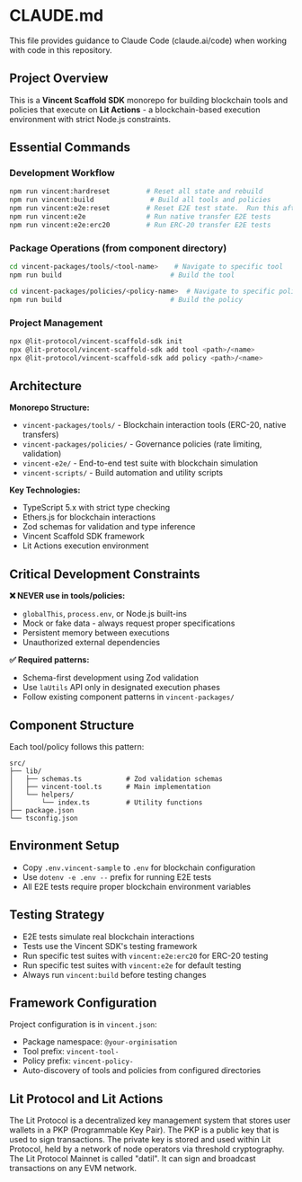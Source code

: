 # CLAUDE.md

This file provides guidance to Claude Code (claude.ai/code) when working with code in this repository.

## Project Overview

This is a **Vincent Scaffold SDK** monorepo for building blockchain tools and policies that execute on **Lit Actions** - a blockchain-based execution environment with strict Node.js constraints.

## Essential Commands

### Development Workflow

```bash
npm run vincent:hardreset         # Reset all state and rebuild
npm run vincent:build              # Build all tools and policies
npm run vincent:e2e:reset         # Reset E2E test state.  Run this after adding a new tool or policy.
npm run vincent:e2e               # Run native transfer E2E tests
npm run vincent:e2e:erc20         # Run ERC-20 transfer E2E tests
```

### Package Operations (from component directory)

```bash
cd vincent-packages/tools/<tool-name>    # Navigate to specific tool
npm run build                           # Build the tool

cd vincent-packages/policies/<policy-name>  # Navigate to specific policy
npm run build                           # Build the policy
```

### Project Management

```bash
npx @lit-protocol/vincent-scaffold-sdk init
npx @lit-protocol/vincent-scaffold-sdk add tool <path>/<name>
npx @lit-protocol/vincent-scaffold-sdk add policy <path>/<name>
```

## Architecture

**Monorepo Structure:**

- `vincent-packages/tools/` - Blockchain interaction tools (ERC-20, native transfers)
- `vincent-packages/policies/` - Governance policies (rate limiting, validation)
- `vincent-e2e/` - End-to-end test suite with blockchain simulation
- `vincent-scripts/` - Build automation and utility scripts

**Key Technologies:**

- TypeScript 5.x with strict type checking
- Ethers.js for blockchain interactions
- Zod schemas for validation and type inference
- Vincent Scaffold SDK framework
- Lit Actions execution environment

## Critical Development Constraints

**❌ NEVER use in tools/policies:**

- `globalThis`, `process.env`, or Node.js built-ins
- Mock or fake data - always request proper specifications
- Persistent memory between executions
- Unauthorized external dependencies

**✅ Required patterns:**

- Schema-first development using Zod validation
- Use `laUtils` API only in designated execution phases
- Follow existing component patterns in `vincent-packages/`

## Component Structure

Each tool/policy follows this pattern:

```
src/
├── lib/
│   ├── schemas.ts           # Zod validation schemas
│   ├── vincent-tool.ts      # Main implementation
│   └── helpers/
│       └── index.ts         # Utility functions
├── package.json
└── tsconfig.json
```

## Environment Setup

- Copy `.env.vincent-sample` to `.env` for blockchain configuration
- Use `dotenv -e .env --` prefix for running E2E tests
- All E2E tests require proper blockchain environment variables

## Testing Strategy

- E2E tests simulate real blockchain interactions
- Tests use the Vincent SDK's testing framework
- Run specific test suites with `vincent:e2e:erc20` for ERC-20 testing
- Run specific test suites with `vincent:e2e` for default testing
- Always run `vincent:build` before testing changes

## Framework Configuration

Project configuration is in `vincent.json`:

- Package namespace: `@your-orginisation`
- Tool prefix: `vincent-tool-`
- Policy prefix: `vincent-policy-`
- Auto-discovery of tools and policies from configured directories

## Lit Protocol and Lit Actions

The Lit Protocol is a decentralized key management system that stores user wallets in a PKP (Programmable Key Pair). The PKP is a public key that is used to sign transactions. The private key is stored and used within Lit Protocol, held by a network of node operators via threshold cryptography. The Lit Protocol Mainnet is called "datil". It can sign and broadcast transactions on any EVM network.
